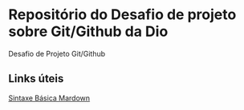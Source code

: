 # Repositório do Desafio de projeto sobre Git/Github da Dio
Desafio de Projeto Git/Github

## Links úteis
[Sintaxe Básica Mardown](https://www.markdownguide.org/basic-syntax/)
